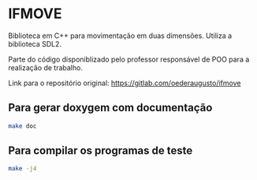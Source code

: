 # IFMOVE 

Biblioteca em C++ para movimentação em duas dimensões. Utiliza a biblioteca SDL2.


Parte do código disponiblizado pelo professor responsável de POO para a realização de trabalho.

Link para o repositório original: https://gitlab.com/oederaugusto/ifmove

## Para gerar doxygem com documentação

```bash
make doc
```

## Para compilar os programas de teste

```bash
make -j4

